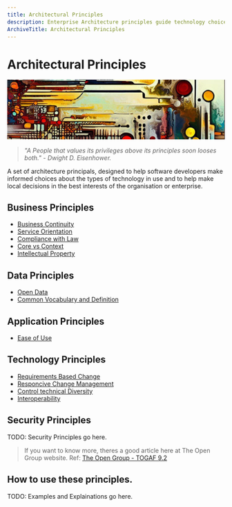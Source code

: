 ```yaml
---
title: Architectural Principles
description: Enterprise Architecture principles guide technology choices that align with the enterprise’s vision and goals.
ArchiveTitle: Architectural Principles
---
```

# Architectural Principles
  
![An abstract header in the style of Van Gogh](/media/images/header01.png)

> *"A People that values its privileges above its principles soon looses both." - Dwight D. Eisenhower.*

A set of architecture principals, designed to help software developers make informed choices about the types of technology in use and to help make local decisions in the best interests of the organisation or enterprise.

## Business Principles

* [Business Continuity](xref:Business-Continuity)
* [Service Orientation](xref:Service-Orientation)
* [Compliance with Law](xref:Compliance-with-Law)
* [Core vs Context](xref:Core-vs-Context)
* [Intellectual Property](xref:Intellectual-Property)

## Data Principles

* [Open Data](xref:Open-Data)
* [Common Vocabulary and Definition](xref:Common-Vocabulary)

## Application Principles

* [Ease of Use](xref:Ease-Of-Use)

## Technology Principles

* [Requirements Based Change](xref:Requirements-Based-Change)
* [Responcive Change Management](xref:Responsive-Change-Management)
* [Control technical Diversity](xref:Control-technical-Diversity)
* [Interoperability](xref:Interoperability)

## Security Principles

TODO: Security Principles go here.

>If you want to know more, theres a good article here at The Open Group website. Ref: [The Open Group - TOGAF 9.2](https://pubs.opengroup.org/architecture/togaf9-doc/arch/chap20.html)

## How to use these principles.

TODO: Examples and Explainations go here.
